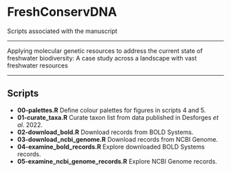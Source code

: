 # FreshConservDNA

Scripts associated with the manuscript

---

Applying molecular genetic resources to address the current state of freshwater biodiversity: A case study across a landscape with vast freshwater resources

---

## Scripts

- **00-palettes.R** Define colour palettes for figures in scripts 4 and 5.
- **01-curate_taxa.R** Curate taxon list from data published in Desforges *et al.* 2022.
- **02-download_bold.R** Download records from BOLD Systems.
- **03-download_ncbi_genome.R** Download records from NCBI Genome.
- **04-examine_bold_records.R** Explore downloaded BOLD Systems records.
- **05-examine_ncbi_genome_records.R** Explore NCBI Genome records.
